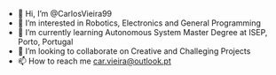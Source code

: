 - 👋 Hi, I’m @CarlosVieira99
- 👀 I’m interested in Robotics, Electronics and General Programming
- 🌱 I’m currently learning Autonomous System Master Degree at ISEP, Porto, Portugal
- 💞️ I’m looking to collaborate on Creative and Challeging Projects
- 📫 How to reach me car.vieira@outlook.pt

<!---
CarlosVieira99/CarlosVieira99 is a ✨ special ✨ repository because its `README.md` (this file) appears on your GitHub profile.
You can click the Preview link to take a look at your changes.
--->
